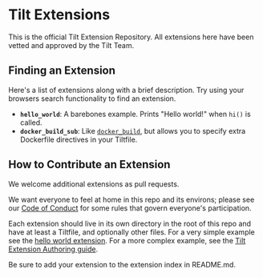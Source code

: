 # Tilt Extensions
This is the official Tilt Extension Repository. All extensions here have been vetted and approved by the Tilt Team.

## Finding an Extension
Here's a list of extensions along with a brief description. Try using your browsers search functionality to find an extension.

* **`hello_world`**: A barebones example. Prints "Hello world!" when `hi()` is called.
* **`docker_build_sub`**: Like [`docker_build`](https://docs.tilt.dev/api.html#api.docker_build), but allows you to specify extra Dockerfile directives in your Tiltfile.

## How to Contribute an Extension
We welcome additional extensions as pull requests.

We want everyone to feel at home in this repo and its environs; please see our [Code of Conduct](CODE_OF_CONDUCT.md) for some rules that govern everyone's participation.

Each extension should live in its own directory in the root of this repo and have at least a Tiltfile, and optionally other files. For a very simple example see the [hello world extension](https://github.com/windmilleng/tilt-extensions/tree/master/hello_world). For a more complex example, see the [Tilt Extension Authoring guide](TODO).

Be sure to add your extension to the extension index in README.md.
